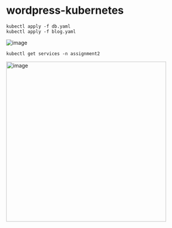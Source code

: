# wordpress-kubernetes
```
kubectl apply -f db.yaml
kubectl apply -f blog.yaml
```
![image](https://user-images.githubusercontent.com/63735383/205455805-2b32f5a7-a8a9-4fb5-94db-f59fe3456086.png)

```
kubectl get services -n assignment2
```
<img width="428" alt="image" src="https://user-images.githubusercontent.com/63735383/205455784-813e92a6-674e-4bd2-ba02-d1e2bf239a45.png">
